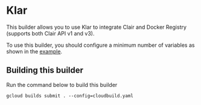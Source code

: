 # Klar
This builder allows you to use Klar to integrate Clair and Docker Registry (supports both Clair API v1 and v3).

To use this builder, you should configure a minimum number of variables as shown in the [example](examples/cloudbuild.yaml). 

## Building this builder
Run the command below to build this builder

```
gcloud builds submit . --config=cloudbuild.yaml
```
